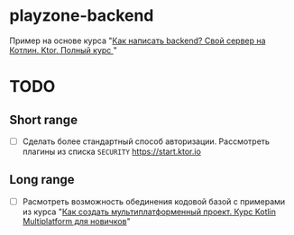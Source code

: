 # playzone-backend

Пример на основе курса "[Как написать backend? Свой сервер на Котлин. Ktor. Полный курс
](https://youtu.be/LqaBXrRkhC0)"

# TODO

## Short range

- [ ] Сделать более стандартный способ авторизации. Рассмотреть плагины из списка `SECURITY` https://start.ktor.io

## Long range

- [ ] Расмотреть возможность обединения кодовой базой с примерами из курса "[Как создать мультиплатформенный проект. Курс Kotlin Multiplatform для новичков](https://youtu.be/zca2I2rcoEM)"
